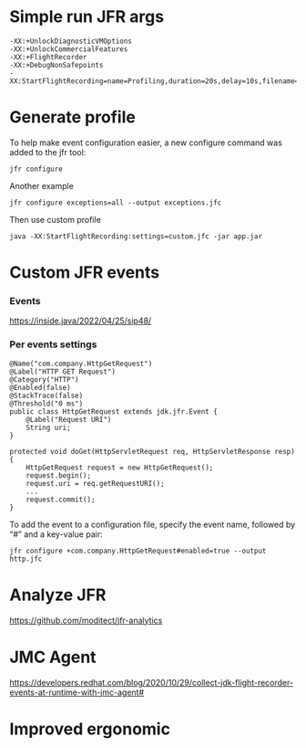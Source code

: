 # Simple run JFR args
    
    -XX:+UnlockDiagnosticVMOptions 
    -XX:+UnlockCommercialFeatures 
    -XX:+FlightRecorder 
    -XX:+DebugNonSafepoints 
    -XX:StartFlightRecording=name=Profiling,duration=20s,delay=10s,filename=C:\Temp\myrecording.jfr,settings=profile,stackdepth=512

# Generate profile

To help make event configuration easier, a new configure command was added to the jfr tool:

    jfr configure

Another example

    jfr configure exceptions=all --output exceptions.jfc

Then use custom profile

    java -XX:StartFlightRecording:settings=custom.jfc -jar app.jar

# Custom JFR events

### Events

https://inside.java/2022/04/25/sip48/

### Per events settings

    @Name("com.company.HttpGetRequest")
    @Label("HTTP GET Request")
    @Category("HTTP")
    @Enabled(false)
    @StackTrace(false)
    @Threshold("0 ms")
    public class HttpGetRequest extends jdk.jfr.Event {
        @Label("Request URI")
        String uri;
    }
    
    protected void doGet(HttpServletRequest req, HttpServletResponse resp) {
        HttpGetRequest request = new HttpGetRequest();
        request.begin();
        request.uri = req.getRequestURI();
        ...
        request.commit();
    }

To add the event to a configuration file, specify the event name, followed by “#” and a key-value pair:

    jfr configure +com.company.HttpGetRequest#enabled=true --output http.jfc

# Analyze JFR

https://github.com/moditect/jfr-analytics

# JMC Agent

https://developers.redhat.com/blog/2020/10/29/collect-jdk-flight-recorder-events-at-runtime-with-jmc-agent#

# Improved ergonomic

